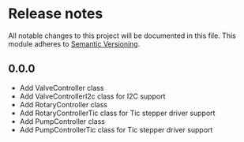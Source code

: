 # Release notes

All notable changes to this project will be documented in this file. This module adheres to [Semantic Versioning](https://semver.org/).
## 0.0.0
- Add ValveController class
- Add ValveControllerI2c class for I2C support
- Add RotaryController class
- Add RotaryControllerTic class for Tic stepper driver support
- Add PumpController class
- Add PumpControllerTic class for Tic stepper driver support
